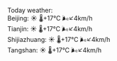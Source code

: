 Today weather:  
Beijing: ☀️   🌡️+17°C 🌬️↙4km/h  
Tianjin: ☀️   🌡️+17°C 🌬️↙4km/h  
Shijiazhuang: ☀️   🌡️+17°C 🌬️↙4km/h  
Tangshan: ☀️   🌡️+17°C 🌬️↙4km/h  
